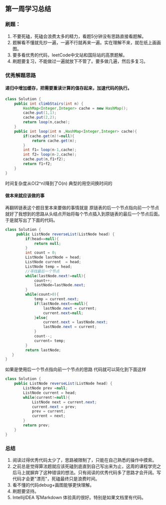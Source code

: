 ## 第一周学习总结
### 刷题：
1. 不要死磕，死磕会浪费太多的精力，看题5分钟没有思路直接看题解。
2. 题解看不懂就先抄一遍，一遍不行就再来一遍。实在理解不来，就在纸上画画图。
3. 要多看优秀的代码，leetCode中文站和国际站的高票题解。
4. 刷题要复习，不能做过一遍就放下不管了。要多做几遍，然后多复习。
### 优秀解题思路
#### 递归中增加缓存，把需要重读计算的值存起来，加速代码的执行。
```java
class Solution {
    public int climbStairs(int n) {
        HashMap<Integer,Integer> cache = new HashMap();
        cache.put(1,1);
        cache.put(2,2);
        return loop(n,cache);
    }
    public int loop(int n ,HashMap<Integer,Integer> cache){
        if(cache.get(n)!=null){
            return cache.get(n);
        }
        int f1= loop(n-1,cache);
        int f2= loop(n-2,cache);
        cache.put(n,f1+f2);
        return f1+f2;
    }
}
```
时间复杂度从O(2^n)降到了O(n) 典型的用空间换时间的
#### 做本来就应该做的事
再翻转链表这个题目里本来要做的事情就是 原链表的后一个节点指向前一个节点就好了我想到的思路从头结点开始将每个节点插入到原链表的最后一个节点后面。
于是就写出了下面的代码。

```java
class Solution {
     public ListNode reverseList(ListNode head) {
         if(head==null){
             return null;
         }
         int count = 0;
         ListNode lastNode = head;
         ListNode current  = head;
         ListNode temp = head;
         //寻找最后一个节点
         while(lastNode.next!=null){
             count++;
             lastNode=lastNode.next;
         }
         while(count>0){
             temp = current.next;
             if(lastNode.next==null){
                 lastNode.next = current;
                 current.next=null;
             }else{
                 current.next = lastNode.next;
                 lastNode.next = current;
             }
             count--;
             current= temp;
         }
         return lastNode;
   }
}
```
如果是使用后一个节点指向前一个节点的思路 代码就可以简化到下面这样
```java
class Solution {
    public ListNode reverseList(ListNode head) {
        ListNode prev =null;
        ListNode current = head;
        while(current!=null){
            ListNode next = current.next;
            current.next = prev;
            prev = current;
            current = next;
        }
        return prev;
    }
}
```
### 总结
1. 阅读过得优秀代码太少了，思路被限制了，只能在自己熟悉的操作中摸索。
2. 之前总是觉得算法题就应该死磕到底直到自己写出来为止，这周的课程学完之后马上就摒弃了这种错误的想法。只有阅读的优秀代码多了思路才会开阔。写代码才会更"漂亮"，死磕最终只是浪费时间。
3. 看不懂的代码debug+画图能够更快理解。
4. 刷题要坚持。
5. IntellijIDEA 写Markdown 体验真的很好。特别是如果文档里有代码。






